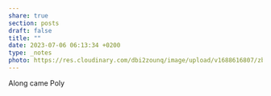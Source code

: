 ```yaml
---
share: true
section: posts
draft: false
title: ""
date: 2023-07-06 06:13:34 +0200
type: _notes
photo: https://res.cloudinary.com/dbi2zounq/image/upload/v1688616807/zbix4f1mopjksuwdkadx.jpg
---
```



Along came Poly
